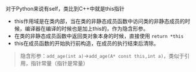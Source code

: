 对于Python来说有self，类比到C++中就是this指针
- this作用域是在类内部，当在类的非静态成员函数中访问类的非静态成员的时候，编译器在编译的时候也是加上this的，作为隐含形参。
- 在类的非静态成员函数中返回类对象本身的时候，直接使用 `return *this`
- this在成员函数的开始执行前构造，在成员的执行结束后清除。
>隐含形参：`add_age(int a)`->`add_age(A* const this,int a)`，类似于引用，指针常量（指针是常量）